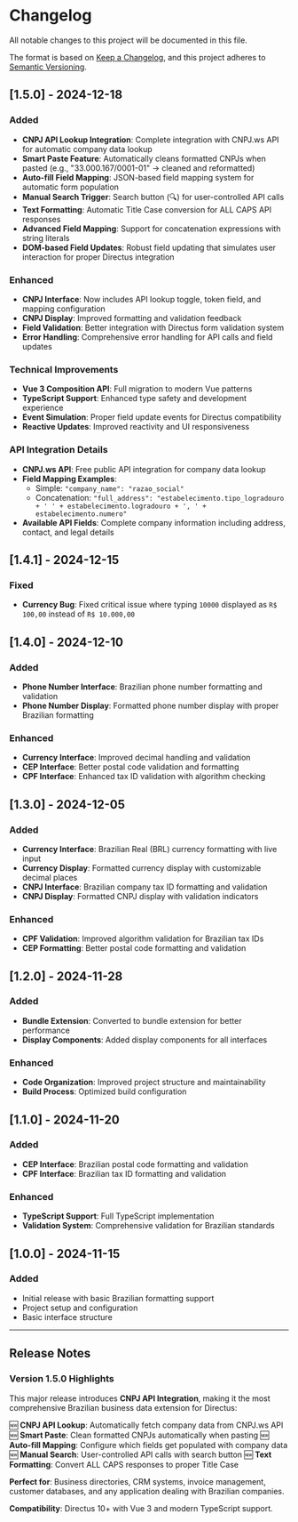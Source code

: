 # Changelog

All notable changes to this project will be documented in this file.

The format is based on [Keep a Changelog](https://keepachangelog.com/en/1.0.0/),
and this project adheres to [Semantic Versioning](https://semver.org/spec/v2.0.0.html).

## [1.5.0] - 2024-12-18

### Added
- **CNPJ API Lookup Integration**: Complete integration with CNPJ.ws API for automatic company data lookup
- **Smart Paste Feature**: Automatically cleans formatted CNPJs when pasted (e.g., "33.000.167/0001-01" → cleaned and reformatted)
- **Auto-fill Field Mapping**: JSON-based field mapping system for automatic form population
- **Manual Search Trigger**: Search button (🔍) for user-controlled API calls
- **Text Formatting**: Automatic Title Case conversion for ALL CAPS API responses
- **Advanced Field Mapping**: Support for concatenation expressions with string literals
- **DOM-based Field Updates**: Robust field updating that simulates user interaction for proper Directus integration

### Enhanced
- **CNPJ Interface**: Now includes API lookup toggle, token field, and mapping configuration
- **CNPJ Display**: Improved formatting and validation feedback
- **Field Validation**: Better integration with Directus form validation system
- **Error Handling**: Comprehensive error handling for API calls and field updates

### Technical Improvements
- **Vue 3 Composition API**: Full migration to modern Vue patterns
- **TypeScript Support**: Enhanced type safety and development experience
- **Event Simulation**: Proper field update events for Directus compatibility
- **Reactive Updates**: Improved reactivity and UI responsiveness

### API Integration Details
- **CNPJ.ws API**: Free public API integration for company data lookup
- **Field Mapping Examples**:
  - Simple: `"company_name": "razao_social"`
  - Concatenation: `"full_address": "estabelecimento.tipo_logradouro + ' ' + estabelecimento.logradouro + ', ' + estabelecimento.numero"`
- **Available API Fields**: Complete company information including address, contact, and legal details

## [1.4.1] - 2024-12-15

### Fixed
- **Currency Bug**: Fixed critical issue where typing `10000` displayed as `R$ 100,00` instead of `R$ 10.000,00`

## [1.4.0] - 2024-12-10

### Added
- **Phone Number Interface**: Brazilian phone number formatting and validation
- **Phone Number Display**: Formatted phone number display with proper Brazilian formatting

### Enhanced
- **Currency Interface**: Improved decimal handling and validation
- **CEP Interface**: Better postal code validation and formatting
- **CPF Interface**: Enhanced tax ID validation with algorithm checking

## [1.3.0] - 2024-12-05

### Added
- **Currency Interface**: Brazilian Real (BRL) currency formatting with live input
- **Currency Display**: Formatted currency display with customizable decimal places
- **CNPJ Interface**: Brazilian company tax ID formatting and validation
- **CNPJ Display**: Formatted CNPJ display with validation indicators

### Enhanced
- **CPF Validation**: Improved algorithm validation for Brazilian tax IDs
- **CEP Formatting**: Better postal code formatting and validation

## [1.2.0] - 2024-11-28

### Added
- **Bundle Extension**: Converted to bundle extension for better performance
- **Display Components**: Added display components for all interfaces

### Enhanced
- **Code Organization**: Improved project structure and maintainability
- **Build Process**: Optimized build configuration

## [1.1.0] - 2024-11-20

### Added
- **CEP Interface**: Brazilian postal code formatting and validation
- **CPF Interface**: Brazilian tax ID formatting and validation

### Enhanced
- **TypeScript Support**: Full TypeScript implementation
- **Validation System**: Comprehensive validation for Brazilian standards

## [1.0.0] - 2024-11-15

### Added
- Initial release with basic Brazilian formatting support
- Project setup and configuration
- Basic interface structure

---

## Release Notes

### Version 1.5.0 Highlights

This major release introduces **CNPJ API Integration**, making it the most comprehensive Brazilian business data extension for Directus:

🆕 **CNPJ API Lookup**: Automatically fetch company data from CNPJ.ws API
🆕 **Smart Paste**: Clean formatted CNPJs automatically when pasting
🆕 **Auto-fill Mapping**: Configure which fields get populated with company data
🆕 **Manual Search**: User-controlled API calls with search button
🆕 **Text Formatting**: Convert ALL CAPS responses to proper Title Case

**Perfect for**: Business directories, CRM systems, invoice management, customer databases, and any application dealing with Brazilian companies.

**Compatibility**: Directus 10+ with Vue 3 and modern TypeScript support. 